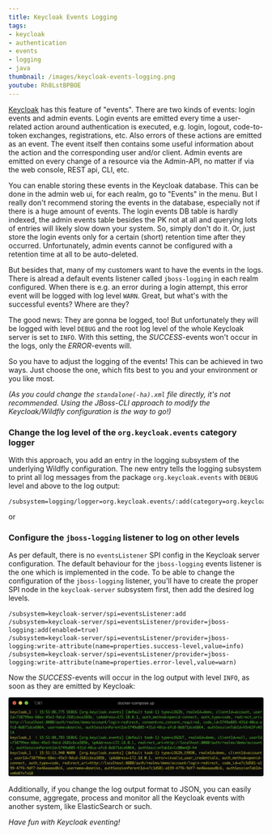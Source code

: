 ```yaml
---
title: Keycloak Events Logging
tags:
- keycloak
- authentication
- events
- logging
- java
thumbnail: /images/keycloak-events-logging.png
youtube: Rh8LstBPBOE
---
```


[Keycloak](https://keycloak.org) has this feature of "events".
There are two kinds of events: login events and admin events.
Login events are emitted every time a user-related action around authentication is executed, e.g. login, logout, code-to-token exchanges, registrations, etc.
Also errors of these actions are emitted as an event.
The event itself then contains some useful information about the action and the corresponding user and/or client.
Admin events are emitted on every change of a resource via the Admin-API, no matter if via the web console, REST api, CLI, etc.

You can enable storing these events in the Keycloak database.
This can be done in the admin web ui, for each realm, go to "Events" in the menu.
But I really don't recommend storing the events in the database, especially not if there is a huge amount of events.
The login events DB table is hardly indexed, the admin events table besides the PK not at all and querying lots of entries will likely slow down your system.
So, simply don't do it.
Or, just store the login events only for a certain (short) retention time after they occurred.
Unfortunately, admin events cannot be configured with a retention time at all to be auto-deleted.

But besides that, many of my customers want to have the events in the logs.
There is alread a default events listener called `jboss-logging` in each realm configured.
When there is e.g. an error during a login attempt, this error event will be logged with log level `WARN`.
Great, but what's with the successful events? Where are they?

The good news: They are gonna be logged, too!
But unfortunately they will be logged with level `DEBUG` and the root log level of the whole Keycloak server is set to `INFO`.
With this setting, the _SUCCESS_-events won't occur in the logs, only the _ERROR_-events will.

So you have to adjust the logging of the events!
This can be achieved in two ways.
Just choose the one, which fits best to you and your environment or you like most.

_(As you could change the `standalone(-ha).xml` file directly, it's not recommended.
Using the JBoss-CLI approach to modify the Keycloak/Wildfly configuration is the way to go!)_

### Change the log level of the `org.keycloak.events` category logger

With this approach, you add an entry in the logging subsystem of the underlying Wildfly configuration.
The new entry tells the logging subsystem to print all log messages from the package `org.keycloak.events` with `DEBUG` level and above to the log output:

```
/subsystem=logging/logger=org.keycloak.events/:add(category=org.keycloak.events,level=DEBUG)
```

or

### Configure the `jboss-logging` listener to log on other levels

As per default, there is no `eventsListener` SPI config in the Keycloak server configuration.
The default behaviour for the `jboss-logging` events listener is the one which is implemented in the code.
To be able to change the configuration of the `jboss-logging` listener, you'll have to create the proper SPI node in the `keycloak-server` subsystem first, then add the desired log levels.

```
/subsystem=keycloak-server/spi=eventsListener:add
/subsystem=keycloak-server/spi=eventsListener/provider=jboss-logging:add(enabled=true)
/subsystem=keycloak-server/spi=eventsListener/provider=jboss-logging:write-attribute(name=properties.success-level,value=info)
/subsystem=keycloak-server/spi=eventsListener/provider=jboss-logging:write-attribute(name=properties.error-level,value=warn)
```

Now the _SUCCESS_-events will occur in the log output with level `INFO`, as soon as they are emitted by Keycloak:

![](/images/keycloak-events-logging.png)

Additionally, if you change the log output format to JSON, you can easily consume, aggregate, process and monitor all the Keycloak events with another system, like ElasticSearch or such.

_Have fun with Keycloak eventing!_
